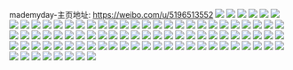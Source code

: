 mademyday-主页地址: https://weibo.com/u/5196513552 
![](https://wx4.sinaimg.cn/mw2000/005FG2yIly1h90wmgfin8j314t37kqv6.jpg) 
![](https://wx4.sinaimg.cn/mw2000/005FG2yIly1h90wmdevdgj325337k1kz.jpg) 
![](https://wx4.sinaimg.cn/mw2000/005FG2yIly1h90wltf2aij30xc4xm4qr.jpg) 
![](https://wx4.sinaimg.cn/mw2000/005FG2yIly1h90wlwtl3kj317d37k1kz.jpg) 
![](https://wx4.sinaimg.cn/mw2000/005FG2yIly1h90wluyttoj30xc3p7kjm.jpg) 
![](https://wx4.sinaimg.cn/mw2000/005FG2yIly1h90wmeuuotj30xc3p7kjm.jpg) 
![](https://wx4.sinaimg.cn/mw2000/005FG2yIly1h8xtjnticvj32c03404qq.jpg) 
![](https://wx4.sinaimg.cn/mw2000/005FG2yIly1h8xtjpuqcaj31qy2by7wi.jpg) 
![](https://wx4.sinaimg.cn/mw2000/005FG2yIly1h8xtjkd86zj328f2z9hdu.jpg) 
![](https://wx4.sinaimg.cn/mw2000/005FG2yIly1h867fue9lkj30u01hc4ej.jpg) 
![](https://wx4.sinaimg.cn/mw2000/005FG2yIly1h80ilwkl3tj30wi17hq7u.jpg) 
![](https://wx4.sinaimg.cn/mw2000/005FG2yIly1h7xtqfqtuhj31o0280npd.jpg) 
![](https://wx4.sinaimg.cn/mw2000/005FG2yIly1h7xtqdmfohj30wi1yctdx.jpg) 
![](https://wx4.sinaimg.cn/mw2000/005FG2yIly1h7xtq035wnj31o0280qv5.jpg) 
![](https://wx4.sinaimg.cn/mw2000/005FG2yIly1h7xtqd1txfj32c033ze82.jpg) 
![](https://wx4.sinaimg.cn/mw2000/005FG2yIly1h7o16l04nxj30wi1ycgyy.jpg) 
![](https://wx4.sinaimg.cn/mw2000/005FG2yIly1h7o16lcu1hj30wi1ycwr5.jpg) 
![](https://wx4.sinaimg.cn/mw2000/005FG2yIly1h6mmzl0rscj325r1mb466.jpg) 
![](https://wx4.sinaimg.cn/mw2000/005FG2yIly1h6mmzeertoj33402c0kjo.jpg) 
![](https://wx4.sinaimg.cn/mw2000/005FG2yIly1h6mmzjsjvuj31ku23salq.jpg) 
![](https://wx4.sinaimg.cn/mw2000/005FG2yIly1h6guapz8acj32c0340u0x.jpg) 
![](https://wx4.sinaimg.cn/mw2000/005FG2yIgy1h6czh9flsdj30wi1ycwp7.jpg) 
![](https://wx4.sinaimg.cn/mw2000/005FG2yIly1h65qdpwqenj32c03407wj.jpg) 
![](https://wx4.sinaimg.cn/mw2000/005FG2yIly1h65qd6s9b6j32c03404qr.jpg) 
![](https://wx4.sinaimg.cn/mw2000/005FG2yIly1h61qkoofqkj31lw257h65.jpg) 
![](https://wx4.sinaimg.cn/mw2000/005FG2yIly1h61qkiluw7j32281jou0x.jpg) 
![](https://wx4.sinaimg.cn/mw2000/005FG2yIly1h61ql8c6byj30u02361dy.jpg) 
![](https://wx4.sinaimg.cn/mw2000/005FG2yIly1h61qljv0tdj30wi0d90vg.jpg) 
![](https://wx4.sinaimg.cn/mw2000/005FG2yIly1h5ypvs4dlqj32801o0atv.jpg) 
![](https://wx4.sinaimg.cn/mw2000/005FG2yIly1h5ypvkpg8vj31g80tewrw.jpg) 
![](https://wx4.sinaimg.cn/mw2000/005FG2yIly1h5ypqthwqhj325o1m91ky.jpg) 
![](https://wx4.sinaimg.cn/mw2000/005FG2yIly1h5ypqvz3lbj32801o0doh.jpg) 
![](https://wx4.sinaimg.cn/mw2000/005FG2yIly1h5n94uc8egj31o0280u0x.jpg) 
![](https://wx4.sinaimg.cn/mw2000/005FG2yIly1h5n94z008uj33402c0b29.jpg) 
![](https://wx4.sinaimg.cn/mw2000/005FG2yIly1h5n95qfys1j31o0280b29.jpg) 
![](https://wx4.sinaimg.cn/mw2000/005FG2yIly1h5n94t28ecj324l1lgnpd.jpg) 
![](https://wx4.sinaimg.cn/mw2000/005FG2yIly1h5n94us9ghj31ei1eikdx.jpg) 
![](https://wx4.sinaimg.cn/mw2000/005FG2yIly1h5n94wq7w0j317n1mh4hq.jpg) 
![](https://wx4.sinaimg.cn/mw2000/005FG2yIly1h5n95qzq19j31o02801kx.jpg) 
![](https://wx4.sinaimg.cn/mw2000/005FG2yIly1h52jr02a7sj30wi1ycndd.jpg) 
![](https://wx4.sinaimg.cn/mw2000/005FG2yIly1h52jr9tvqsj32c02c0b29.jpg) 
![](https://wx4.sinaimg.cn/mw2000/005FG2yIly1h52jqyj67ij32801o0qv5.jpg) 
![](https://wx4.sinaimg.cn/mw2000/005FG2yIly1h52jqxndsnj30lc0sgtdu.jpg) 
![](https://wx4.sinaimg.cn/mw2000/005FG2yIly1h52jre14mrj32c02c0b29.jpg) 
![](https://wx4.sinaimg.cn/mw2000/005FG2yIly1h4nn9grt3gj31mi2604qq.jpg) 
![](https://wx4.sinaimg.cn/mw2000/005FG2yIly1h4nn9iiz9yj31jl224x6p.jpg) 
![](https://wx4.sinaimg.cn/mw2000/005FG2yIly1h4nn9jmhjej31iw217qv5.jpg) 
![](https://wx4.sinaimg.cn/mw2000/005FG2yIly1h4nmsg441kj32c02c04qq.jpg) 
![](https://wx4.sinaimg.cn/mw2000/005FG2yIly1h2vhz3yy3mj31o0280qv5.jpg) 
![](https://wx4.sinaimg.cn/mw2000/005FG2yIly1h2vhyz8j8sj30rt15qqbu.jpg) 
![](https://wx4.sinaimg.cn/mw2000/005FG2yIly1h2vhyye1kpj31kw2dc1ky.jpg) 
![](https://wx4.sinaimg.cn/mw2000/005FG2yIly1h2sydmr1e1j31qy15c4qt.jpg) 
![](https://wx4.sinaimg.cn/mw2000/005FG2yIly1h2sydazrugj31o0280b2a.jpg) 
![](https://wx4.sinaimg.cn/mw2000/005FG2yIly1h2sydu1e5nj31vo0v9nfx.jpg) 
![](https://wx4.sinaimg.cn/mw2000/005FG2yIly1h2sydufwhhj30wi15a42p.jpg) 
![](https://wx4.sinaimg.cn/mw2000/005FG2yIly1h2sydsuw1nj30wi1yc7wi.jpg) 
![](https://wx4.sinaimg.cn/mw2000/005FG2yIly1h2vx944qa8j32c02c0npd.jpg) 
![](https://wx4.sinaimg.cn/mw2000/005FG2yIly1h2ppkrfx6oj315o1jj4lm.jpg) 
![](https://wx4.sinaimg.cn/mw2000/005FG2yIly1h2ppkqn09zj315l1jbty6.jpg) 
![](https://wx4.sinaimg.cn/mw2000/005FG2yIly1h2ppkr1z4vj315o1jkke9.jpg) 
![](https://wx4.sinaimg.cn/mw2000/005FG2yIly1h2ppktwqnnj31o0281x6q.jpg) 
![](https://wx4.sinaimg.cn/mw2000/005FG2yIly1h2ppkvzk65j31k02c0u0x.jpg) 
![](https://wx4.sinaimg.cn/mw2000/005FG2yIly1h2ppl23r5rj325y329e88.jpg) 
![](https://wx4.sinaimg.cn/mw2000/005FG2yIly1h2ppl924xwj31ei1ei1kx.jpg) 
![](https://wx4.sinaimg.cn/mw2000/005FG2yIly1h2pplcwl89j31kw23ukjl.jpg) 
![](https://wx4.sinaimg.cn/mw2000/005FG2yIly1h2ppl327qyj30u0141dpc.jpg) 
![](https://wx4.sinaimg.cn/mw2000/005FG2yIly1h2pplekv1pj31k02c0qv5.jpg) 
![](https://wx4.sinaimg.cn/mw2000/005FG2yIly1h2ppl4oz7cj30u0140b29.jpg) 
![](https://wx4.sinaimg.cn/mw2000/005FG2yIly1h2ppkuk766j30sg0iydne.jpg) 
![](https://wx4.sinaimg.cn/mw2000/005FG2yIly1h2ppl6x0bjj31hc280e81.jpg) 
![](https://wx4.sinaimg.cn/mw2000/005FG2yIly1h2ppl88dtfj31gh26q4qp.jpg) 
![](https://wx4.sinaimg.cn/mw2000/005FG2yIly1h2pplb3rgwj31k02c0npd.jpg) 
![](https://wx4.sinaimg.cn/mw2000/005FG2yIly1h2poclg4hwj31yc0wikjl.jpg) 
![](https://wx4.sinaimg.cn/mw2000/005FG2yIly1h2pocto3tsj30wi1yc4c0.jpg) 
![](https://wx4.sinaimg.cn/mw2000/005FG2yIly1h2pocu9ixij30wi1yctmn.jpg) 
![](https://wx4.sinaimg.cn/mw2000/005FG2yIly1h2podonyb7j31kw2dcu0x.jpg) 
![](https://wx4.sinaimg.cn/mw2000/005FG2yIly1h2cydhpfdgj30uk6sgx6q.jpg) 
![](https://wx4.sinaimg.cn/mw2000/005FG2yIly1h2cyfuavnlj31ka232x6p.jpg) 
![](https://wx4.sinaimg.cn/mw2000/005FG2yIly1h2cydi60obj30he42t4h7.jpg) 
![](https://wx4.sinaimg.cn/mw2000/005FG2yIly1h2cydj0aq9j30uk6pr4qq.jpg) 
![](https://wx4.sinaimg.cn/mw2000/005FG2yIly1h200z3wqcij30wi1yc7hb.jpg) 
![](https://wx4.sinaimg.cn/mw2000/005FG2yIly1h200yuz5z3j30xc2s0qv5.jpg) 
![](https://wx4.sinaimg.cn/mw2000/005FG2yIly1h200yzrp9nj31o01o0qv5.jpg) 
![](https://wx4.sinaimg.cn/mw2000/005FG2yIly1h200yrnf0vj30xc2s0b29.jpg) 
![](https://wx4.sinaimg.cn/mw2000/005FG2yIly1h200zhnz1dj30wi1yce81.jpg) 
![](https://wx4.sinaimg.cn/mw2000/005FG2yIly1h1v9g3lph4j315o2bc1kz.jpg) 
![](https://wx4.sinaimg.cn/mw2000/005FG2yIly1h1v9giny9mj30wi1ycav0.jpg) 
![](https://wx4.sinaimg.cn/mw2000/005FG2yIly1h1v9gvg365j30wi1ycb29.jpg) 
![](https://wx4.sinaimg.cn/mw2000/005FG2yIly1h1v9hg3ld4j30wi1ycx6p.jpg) 
